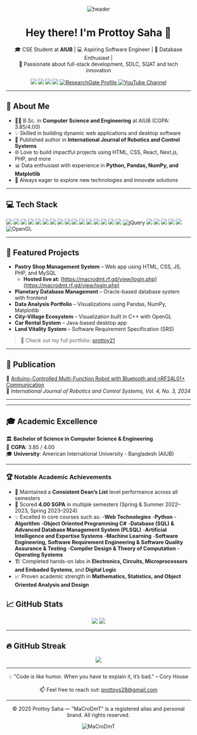 <!-- Profile Header -->
<p align="center">
  <img src="https://capsule-render.vercel.app/api?type=waving&color=0E9AA7&height=200&section=header&text=Prottoy%20Saha&fontSize=50&fontColor=ffffff" alt="header"/>
</p>

<h1 align="center">Hey there! I'm Prottoy Saha 👋</h1>

<p align="center">
  🎓 CSE Student at <b>AIUB</b> | 💻 Aspiring Software Engineer | 💾 Database Enthusiast |  
  <br>
  🌱 Passionate about full-stack development, SDLC, SQAT and tech innovation
</p>

<p align="center">
  <a href="mailto:prottoys28@gmail.com"><img src="https://img.shields.io/badge/Email-D14836?style=for-the-badge&logo=gmail&logoColor=white" /></a>
  <a href="https://github.com/MaCroDmT"><img src="https://img.shields.io/badge/GitHub-black?style=for-the-badge&logo=github&logoColor=white" /></a>
  <a href="https://www.linkedin.com/in/prottoy-saha-736097357/"><img src="https://img.shields.io/badge/LinkedIn-blue?style=for-the-badge&logo=linkedin&logoColor=white" /></a>
  <a href="https://sites.google.com/view/prottoy21"><img src="https://img.shields.io/badge/Portfolio-0E9AA7?style=for-the-badge&logo=google-chrome&logoColor=white" /></a>
  <a href="https://www.researchgate.net/profile/Prottoy-Saha-3?ev=hdr_xprf" target="_blank" rel="noopener noreferrer">
  <img src="https://img.shields.io/badge/ResearchGate-00CCBB?style=for-the-badge&logo=researchgate&logoColor=white" alt="ResearchGate Profile" />
</a>
 <a href="https://www.youtube.com/@macrodmt35lightning" target="_blank" rel="noopener noreferrer">
  <img src="https://img.shields.io/badge/YouTube-FF0000?style=for-the-badge&logo=youtube&logoColor=white" alt="YouTube Channel" />
</a>
</p>

---

## 🧠 About Me

- 🧑‍🎓 B.Sc. in **Computer Science and Engineering** at AIUB (CGPA: 3.85/4.00)
- 💡 Skilled in building dynamic web applications and desktop software
- 🤖 Published author in **International Journal of Robotics and Control Systems**
- 🌐 Love to build impactful projects using HTML, CSS, React, Next.js, PHP, and more
- 📊 Data enthusiast with experience in **Python, Pandas, NumPy, and Matplotlib**
- 🚀 Always eager to explore new technologies and innovate solutions

---

## 💻 Tech Stack

<p>
  <img src="https://img.shields.io/badge/C++-00599C?style=flat&logo=c%2B%2B&logoColor=white"/>
  <img src="https://img.shields.io/badge/Python-3776AB?style=flat&logo=python&logoColor=white"/>
  <img src="https://img.shields.io/badge/Java-007396?style=flat&logo=java&logoColor=white"/>
  <img src="https://img.shields.io/badge/C%23-239120?style=flat&logo=c-sharp&logoColor=white"/>
  <img src="https://img.shields.io/badge/JavaScript-F7DF1E?style=flat&logo=javascript&logoColor=black"/>
  <img src="https://img.shields.io/badge/PHP-777BB4?style=flat&logo=php&logoColor=white"/>
  <img src="https://img.shields.io/badge/HTML-E34F26?style=flat&logo=html5&logoColor=white"/>
  <img src="https://img.shields.io/badge/CSS-1572B6?style=flat&logo=css3&logoColor=white"/>
  <img src="https://img.shields.io/badge/React-61DAFB?style=flat&logo=react&logoColor=black"/>
  <img src="https://img.shields.io/badge/Next.js-000000?style=flat&logo=nextdotjs&logoColor=white"/>
  <img src="https://img.shields.io/badge/JSON-000000?style=flat&logo=json&logoColor=white"/>
  <img src="https://img.shields.io/badge/XML-0060AA?style=flat&logo=w3c&logoColor=white"/>
  <img src="https://img.shields.io/badge/MySQL-4479A1?style=flat&logo=mysql&logoColor=white"/>
  <img src="https://img.shields.io/badge/Oracle-F80000?style=flat&logo=oracle&logoColor=white"/>
  <img src="https://img.shields.io/badge/MSSQL-CC2927?style=flat&logo=microsoft-sql-server&logoColor=white"/>
  <img src="https://img.shields.io/badge/MongoDB-47A248?style=flat&logo=mongodb&logoColor=white"/>
  <img src="https://img.shields.io/badge/jQuery-0769AD?style=for-the-badge&logo=jquery&logoColor=white" alt="jQuery" />
  <img src="https://img.shields.io/badge/Arduino-00979D?style=flat&logo=arduino&logoColor=white"/>
  <img src="https://img.shields.io/badge/Assembly-6E4C13?style=flat&logoColor=white"/>
  <img src="https://img.shields.io/badge/Shell_Script-121011?style=flat&logo=gnu-bash&logoColor=white"/>
  <img src="https://img.shields.io/badge/LaTeX-47A141?style=flat&logo=latex&logoColor=white"/>
  <img src="https://img.shields.io/badge/MATLAB-0076A8?style=flat&logo=MathWorks&logoColor=white"/>
  <img src="https://img.shields.io/badge/OpenGL-5586A4?style=for-the-badge&logo=opengl&logoColor=white" alt="OpenGL" />



</p>

---

## 🧩 Featured Projects

- **Pastry Shop Management System** – Web app using HTML, CSS, JS, PHP, and MySQL  
  - **Hosted live at:** [https://macrodmt.rf.gd/view/login.php](https://macrodmt.rf.gd/view/login.php)
- **Planetary Database Management** – Oracle-based database system with frontend  
- **Data Analysis Portfolio** – Visualizations using Pandas, NumPy, Matplotlib  
- **City-Village Ecosystem** – Visualization built in C++ with OpenGL  
- **Car Rental System** – Java-based desktop app  
- **Land Vitality System** – Software Requirement Specification (SRS)

> 📌 Check out my full portfolio: [prottoy21](https://sites.google.com/view/prottoy21)

---

## 📜 Publication

🧾 [Arduino-Controlled Multi-Function Robot with Bluetooth and nRF24L01+ Communication](https://www.researchgate.net/publication/384237343_Arduino-Controlled_Multi-Function_Robot_with_Bluetooth_and_nRF24L01_Communication)  
📰 *International Journal of Robotics and Control Systems, Vol. 4, No. 3, 2024*

---


---

## 🎓 Academic Excellence

🏛️ **Bachelor of Science in Computer Science & Engineering**  
🎯 **CGPA**: 3.85 / 4.00  
🎓 **University**: American International University - Bangladesh (AIUB)  

---

### 🏆 Notable Academic Achievements

- 📌 Maintained a **Consistent Dean’s List** level performance across all semesters
- 🧠 Scored **4.00 SGPA** in multiple semesters (Spring & Summer 2022–2023, Spring 2023–2024)
- 💡 Excelled in core courses such as:
-**Web Technologies**
-**Python**
-**Algorithm**
-**Object Oriented Programming C#**
-**Database (SQL) & Advanced Database Management System (PLSQL)**
-**Artificial Intelligence and Expertise Systems**
-**Machine Learning**
-**Software Engineering, Software Requirement Engineering & Software Quality Assurance & Testing**
-**Compiler Design & Theory of Computation**
-**Operating Systems**
- 🏗️ Completed hands-on labs in **Electronics, Circuits, Microprocessors and Embaded Systems**, and **Digital Logic**
- 📈 Proven academic strength in **Mathematics, Statistics, and Object Oriented Analysis and Design**

## 📈 GitHub Stats

<p align="center">
  <img src="https://github-readme-stats.vercel.app/api?username=MaCroDmT&show_icons=true&theme=tokyonight" />
  <img src="https://github-readme-stats.vercel.app/api/top-langs/?username=MaCroDmT&layout=compact&theme=tokyonight" />
</p>

---

## 🔥 GitHub Streak

<p align="center">
  <img src="https://streak-stats.demolab.com?user=MaCroDmT&theme=dark" />
</p>

---

<p align="center">
  💡 "Code is like humor. When you have to explain it, it’s bad." – Cory House
  <br><br>
  📫 Feel free to reach out: <a href="mailto:prottoys28@gmail.com">prottoys28@gmail.com</a>
</p>

---

<p align="center">
  © 2025 Prottoy Saha — "MaCroDmT" is a registered alias and personal brand.  
  All rights reserved.
</p>


<p align="center">
  <img src="https://komarev.com/ghpvc/?username=MaCroDmT&label=Profile%20Views&color=0e75b6&style=flat" alt="MaCroDmT" />
</p>


